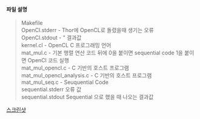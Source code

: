 #### 파일 설명
> Makefile	<br />
> OpenCl.stderr - Thor에 OpenCL로 돌렸을때 생기는 오류 <br />
> OpenCl.stdout	-       "                   결과값 <br />
> kernel.cl	 - OpenCL C 프로그래밍 언어<br />
> mat_mul.c	 - 기본 행렬 연산 코드 뒤에 0을 붙이면 sequential code 1을 붙이면 OpenCl 코드 실행<br />
> mat_mul_opencl.c	- C 기반의 호스트 프로그램 <br />
> mat_mul_opencl_analysis.c	- C 기반의 호스트 프로그램<br />
> mat_mul_seq.c	- Seuquential Code<br />
> sequential.stderr	 오류 값<br />
> sequential.stdout  Sequential 으로 했을 때 나오는 결과값<br />

[스크린샷](https://www.evernote.com/l/AuGHdkdWHCtNy7uVnQzdLp1s8Ck696Roczw)
